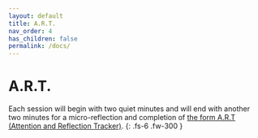 ```yaml
---
layout: default
title: A.R.T. 
nav_order: 4
has_children: false
permalink: /docs/
---
```


# A.R.T. 

Each session will begin with two quiet minutes and will end with another two minutes for a micro-reflection and completion of [the form A.R.T (Attention and Reflection Tracker)](https://forms.gle/HP2nsVDkqsYggpxF7). 
{: .fs-6 .fw-300 }

